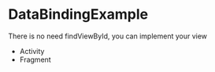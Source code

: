 # DataBindingExample
There is no need findViewById, you can implement your view  


- Activity
- Fragment
